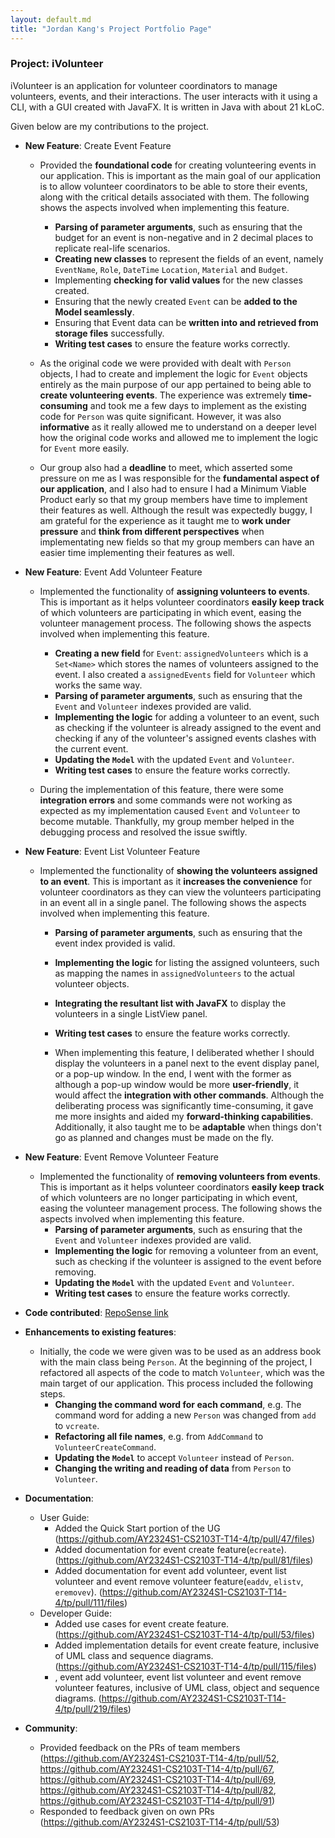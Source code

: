 ```yaml
---
layout: default.md
title: "Jordan Kang's Project Portfolio Page"
---
```


### Project: iVolunteer

iVolunteer is an application for volunteer coordinators to manage volunteers, events, and their interactions. The user interacts with it using a CLI, with a GUI created with JavaFX. It is written in Java with about 21 kLoC.

Given below are my contributions to the project.

* **New Feature**: Create Event Feature
  * Provided the **foundational code** for creating volunteering events in our application. This is important as the main goal of our application is to allow volunteer coordinators to be able to store their events, along with the critical details associated with them. The following shows the aspects involved when implementing this feature.
    * **Parsing of parameter arguments**, such as ensuring that the budget for an event is non-negative and in 2 decimal places to replicate real-life scenarios.
    * **Creating new classes** to represent the fields of an event, namely `EventName`, `Role`, `DateTime` `Location`, `Material` and `Budget`.
    * Implementing **checking for valid values** for the new classes created.
    * Ensuring that the newly created `Event` can be **added to the Model seamlessly**.
    * Ensuring that Event data can be **written into and retrieved from storage files** successfully.
    * **Writing test cases** to ensure the feature works correctly.

  * As the original code we were provided with dealt with `Person` objects, I had to create and implement the logic for `Event` objects entirely as the main purpose of our app pertained to being able to **create volunteering events**. The experience was extremely **time-consuming** and took me a few days to implement as the existing code for `Person` was quite significant. However, it was also **informative** as it really allowed me to understand on a deeper level how the original code works and allowed me to implement the logic for `Event` more easily.

  * Our group also had a **deadline** to meet, which asserted some pressure on me as I was responsible for the **fundamental aspect of our application**, and I also had to ensure I had a Minimum Viable Product early so that my group members have time to implement their features as well. Although the result was expectedly buggy, I am grateful for the experience as it taught me to **work under pressure** and **think from different perspectives** when implementating new fields so that my group members can have an easier time implementing their features as well.

* **New Feature**: Event Add Volunteer Feature
  * Implemented the functionality of **assigning volunteers to events**. This is important as it helps volunteer coordinators **easily keep track** of which volunteers are participating in which event, easing the volunteer management process. The following shows the aspects involved when implementing this feature.
    * **Creating a new field** for `Event`: `assignedVolunteers` which is a `Set<Name>` which stores the names of volunteers assigned to the event. I also created a `assignedEvents` field for `Volunteer` which works the same way.
    * **Parsing of parameter arguments**, such as ensuring that the `Event` and `Volunteer` indexes provided are valid.
    * **Implementing the logic** for adding a volunteer to an event, such as checking if the volunteer is already assigned to the event and checking if any of the volunteer's assigned events clashes with the current event.
    * **Updating the `Model`** with the updated `Event` and `Volunteer`.
    * **Writing test cases** to ensure the feature works correctly.

  * During the implementation of this feature, there were some **integration errors** and some commands were not working as expected as my implementation caused `Event` and `Volunteer` to become mutable. Thankfully, my group member helped in the debugging process and resolved the issue swiftly.

* **New Feature**: Event List Volunteer Feature
  * Implemented the functionality of **showing the volunteers assigned to an event**. This is important as it **increases the convenience** for volunteer coordinators as they can view the volunteers participating in an event all in a single panel. The following shows the aspects involved when implementing this feature.
    * **Parsing of parameter arguments**, such as ensuring that the event index provided is valid.
    * **Implementing the logic** for listing the assigned volunteers, such as mapping the names in `assignedVolunteers` to the actual volunteer objects.
    * **Integrating the resultant list with JavaFX** to display the volunteers in a single ListView panel.
    * **Writing test cases** to ensure the feature works correctly.

    * When implementing this feature, I deliberated whether I should display the volunteers in a panel next to the event display panel, or a pop-up window. In the end, I went with the former as although a pop-up window would be more **user-friendly**, it would affect the **integration with other commands**. Although the deliberating process was significantly time-consuming, it gave me more insights and aided my **forward-thinking capabilities**. Additionally, it also taught me to be **adaptable** when things don't go as planned and changes must be made on the fly.

* **New Feature**: Event Remove Volunteer Feature
  * Implemented the functionality of **removing volunteers from events**. This is important as it helps volunteer coordinators **easily keep track** of which volunteers are no longer participating in which event, easing the volunteer management process. The following shows the aspects involved when implementing this feature.
    * **Parsing of parameter arguments**, such as ensuring that the `Event` and `Volunteer` indexes provided are valid.
    * **Implementing the logic** for removing a volunteer from an event, such as checking if the volunteer is assigned to the event before removing.
    * **Updating the `Model`** with the updated `Event` and `Volunteer`.
    * **Writing test cases** to ensure the feature works correctly.

* **Code contributed**: [RepoSense link](https://nus-cs2103-ay2324s1.github.io/tp-dashboard/?search=jordankanghm&breakdown=true)

* **Enhancements to existing features**:
  * Initially, the code we were given was to be used as an address book with the main class being `Person`. At the beginning of the project, I refactored all aspects of the code to match `Volunteer`, which was the main target of our application. This process included the following steps.
    * **Changing the command word for each command**, e.g. The command word for adding a new `Person` was changed from `add` to `vcreate`.
    * **Refactoring all file names**, e.g. from `AddCommand` to `VolunteerCreateCommand`.
    * **Updating the `Model`** to accept `Volunteer` instead of `Person`.
    * **Changing the writing and reading of data** from `Person` to `Volunteer`.

* **Documentation**:
    * User Guide:
      * Added the Quick Start portion of the UG (https://github.com/AY2324S1-CS2103T-T14-4/tp/pull/47/files)
      * Added documentation for event create feature(`ecreate`). (https://github.com/AY2324S1-CS2103T-T14-4/tp/pull/81/files)
      * Added documentation for event add volunteer, event list volunteer and event remove volunteer feature(`eaddv`, `elistv`, `eremovev`). (https://github.com/AY2324S1-CS2103T-T14-4/tp/pull/111/files)
    * Developer Guide:
      * Added use cases for event create feature. (https://github.com/AY2324S1-CS2103T-T14-4/tp/pull/53/files)
      * Added implementation details for event create feature, inclusive of UML class and sequence diagrams. (https://github.com/AY2324S1-CS2103T-T14-4/tp/pull/115/files)
      * , event add volunteer, event list volunteer and event remove volunteer features, inclusive of UML class, object and sequence diagrams. (https://github.com/AY2324S1-CS2103T-T14-4/tp/pull/219/files)

* **Community**:
  * Provided feedback on the PRs of team members (https://github.com/AY2324S1-CS2103T-T14-4/tp/pull/52, https://github.com/AY2324S1-CS2103T-T14-4/tp/pull/67, https://github.com/AY2324S1-CS2103T-T14-4/tp/pull/69, https://github.com/AY2324S1-CS2103T-T14-4/tp/pull/82, https://github.com/AY2324S1-CS2103T-T14-4/tp/pull/91)
  * Responded to feedback given on own PRs (https://github.com/AY2324S1-CS2103T-T14-4/tp/pull/53)
